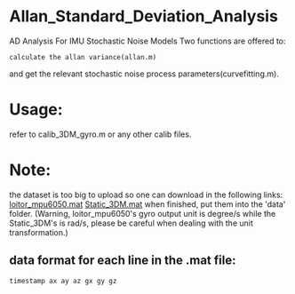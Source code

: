 # Allan_Standard_Deviation_Analysis
AD Analysis For IMU Stochastic Noise Models
Two functions are offered to:

	calculate the allan variance(allan.m) 
and 
	get the relevant stochastic noise process parameters(curvefitting.m).
	
# Usage:
	
refer to calib_3DM_gyro.m or any other calib files.

# Note:
the dataset is too big to upload so one can download in the following links:
	[loitor_mpu6050.mat](http://pan.baidu.com/s/1qXEK7Vm)
	[Static_3DM.mat](http://pan.baidu.com/s/1boYhT7L)
when finished, put them into the 'data' folder.
(Warning, loitor_mpu6050's gyro output unit is degree/s while the Static_3DM's is rad/s, please be careful when dealing with the unit transformation.)
	
## data format for each line in the .mat file:

	timestamp ax ay az gx gy gz 

